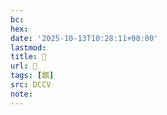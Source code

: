 ```yaml
---
bc:
hex:
date: '2025-10-13T10:28:11+08:00'
lastmod:
title: 􃹁
url: 􃹁
tags: [鶡]
src: DCCV
note:
---
```

